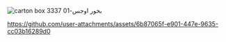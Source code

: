 ![carton box 3337 بخور اوجس-01](https://github.com/user-attachments/assets/b8a682bd-3d4f-4b68-8319-3101598e4aea)


https://github.com/user-attachments/assets/6b87065f-e901-447e-9635-cc03b16289d0

